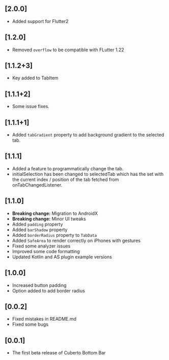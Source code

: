## [2.0.0]

- Added support for Flutter2

## [1.2.0]

- Removed `overflow` to be compatible with FLutter 1.22

## [1.1.2+3]

- Key added to TabItem

## [1.1.1+2]

- Some issue fixes.

## [1.1.1+1]

- Added `tabGradient` property to add background gradient to the selected tab.

## [1.1.1]

- Added a feature to programmatically change the tab.
- initialSelection has been changed to selectedTab which has the set with the current index / position of the tab fetched from onTabChangedListener.

## [1.1.0]

- **Breaking change:** Migration to AndroidX
- **Breaking change:** Minor UI tweaks
- Added `padding` property
- Added `barShadow` property
- Added `borderRadius` property to `TabData`
- Added `SafeArea` to render correctly on iPhones with gestures
- Fixed some analyzer issues
- Improved some code formatting
- Updated Kotlin and AS plugin example versions

## [1.0.0]

- Increased button padding
- Option added to add border radius

## [0.0.2]

- Fixed mistakes in README.md
- Fixed some bugs

## [0.0.1]

- The first beta release of Cuberto Bottom Bar
